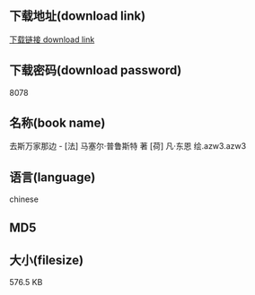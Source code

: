 ## 下载地址(download link)
[下载链接 download link](https://voluble-croquembouche-d321dc.netlify.app/?s=%E5%8E%BB%E6%96%AF%E4%B8%87%E5%AE%B6%E9%82%A3%E8%BE%B9+-+%5B%E6%B3%95%5D+%E9%A9%AC%E5%A1%9E%E5%B0%94%C2%B7%E6%99%AE%E9%B2%81%E6%96%AF%E7%89%B9+%E8%91%97+%5B%E8%8D%B7%5D+%E5%87%A1%C2%B7%E4%B8%9C%E6%81%A9+%E7%BB%98.azw3)

## 下载密码(download password)
8078

## 名称(book name)
去斯万家那边 - [法] 马塞尔·普鲁斯特 著 [荷] 凡·东恩 绘.azw3.azw3

## 语言(language)
chinese

## MD5


## 大小(filesize)
576.5 KB
